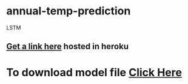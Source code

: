 # annual-temp-prediction
LSTM
<h2><a href='https://annual-temp-india.herokuapp.com/'>Get a link here</a> hosted in heroku  </h2>
<h1>To download model file <a href='https://drive.google.com/file/d/1SGePdHDwYnX8mSCKB0HCfwCDl5H6GI4e/view?usp=sharing'>Click Here</a></h1>
